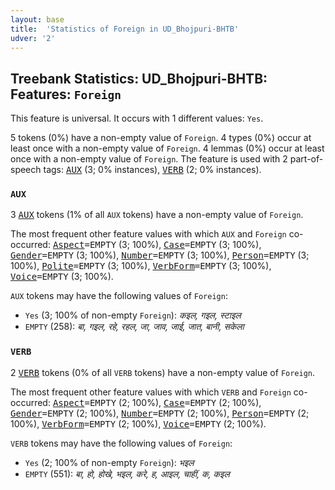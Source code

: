 ```yaml
---
layout: base
title:  'Statistics of Foreign in UD_Bhojpuri-BHTB'
udver: '2'
---
```


## Treebank Statistics: UD_Bhojpuri-BHTB: Features: `Foreign`

This feature is universal.
It occurs with 1 different values: `Yes`.

5 tokens (0%) have a non-empty value of `Foreign`.
4 types (0%) occur at least once with a non-empty value of `Foreign`.
4 lemmas (0%) occur at least once with a non-empty value of `Foreign`.
The feature is used with 2 part-of-speech tags: <tt><a href="bho_bhtb-pos-AUX.html">AUX</a></tt> (3; 0% instances), <tt><a href="bho_bhtb-pos-VERB.html">VERB</a></tt> (2; 0% instances).

### `AUX`

3 <tt><a href="bho_bhtb-pos-AUX.html">AUX</a></tt> tokens (1% of all `AUX` tokens) have a non-empty value of `Foreign`.

The most frequent other feature values with which `AUX` and `Foreign` co-occurred: <tt><a href="bho_bhtb-feat-Aspect.html">Aspect</a></tt><tt>=EMPTY</tt> (3; 100%), <tt><a href="bho_bhtb-feat-Case.html">Case</a></tt><tt>=EMPTY</tt> (3; 100%), <tt><a href="bho_bhtb-feat-Gender.html">Gender</a></tt><tt>=EMPTY</tt> (3; 100%), <tt><a href="bho_bhtb-feat-Number.html">Number</a></tt><tt>=EMPTY</tt> (3; 100%), <tt><a href="bho_bhtb-feat-Person.html">Person</a></tt><tt>=EMPTY</tt> (3; 100%), <tt><a href="bho_bhtb-feat-Polite.html">Polite</a></tt><tt>=EMPTY</tt> (3; 100%), <tt><a href="bho_bhtb-feat-VerbForm.html">VerbForm</a></tt><tt>=EMPTY</tt> (3; 100%), <tt><a href="bho_bhtb-feat-Voice.html">Voice</a></tt><tt>=EMPTY</tt> (3; 100%).

`AUX` tokens may have the following values of `Foreign`:

* `Yes` (3; 100% of non-empty `Foreign`): <em>कइल, गइल, स्टाइल</em>
* `EMPTY` (258): <em>बा, गइल, रहे, रहल, जा, जाव, जाई, जात, बानी, सकेला</em>

### `VERB`

2 <tt><a href="bho_bhtb-pos-VERB.html">VERB</a></tt> tokens (0% of all `VERB` tokens) have a non-empty value of `Foreign`.

The most frequent other feature values with which `VERB` and `Foreign` co-occurred: <tt><a href="bho_bhtb-feat-Aspect.html">Aspect</a></tt><tt>=EMPTY</tt> (2; 100%), <tt><a href="bho_bhtb-feat-Case.html">Case</a></tt><tt>=EMPTY</tt> (2; 100%), <tt><a href="bho_bhtb-feat-Gender.html">Gender</a></tt><tt>=EMPTY</tt> (2; 100%), <tt><a href="bho_bhtb-feat-Number.html">Number</a></tt><tt>=EMPTY</tt> (2; 100%), <tt><a href="bho_bhtb-feat-Person.html">Person</a></tt><tt>=EMPTY</tt> (2; 100%), <tt><a href="bho_bhtb-feat-VerbForm.html">VerbForm</a></tt><tt>=EMPTY</tt> (2; 100%), <tt><a href="bho_bhtb-feat-Voice.html">Voice</a></tt><tt>=EMPTY</tt> (2; 100%).

`VERB` tokens may have the following values of `Foreign`:

* `Yes` (2; 100% of non-empty `Foreign`): <em>भइल</em>
* `EMPTY` (551): <em>बा, हो, होखे, भइल, करे, ह, आइल, चाहीं, क, कइल</em>

